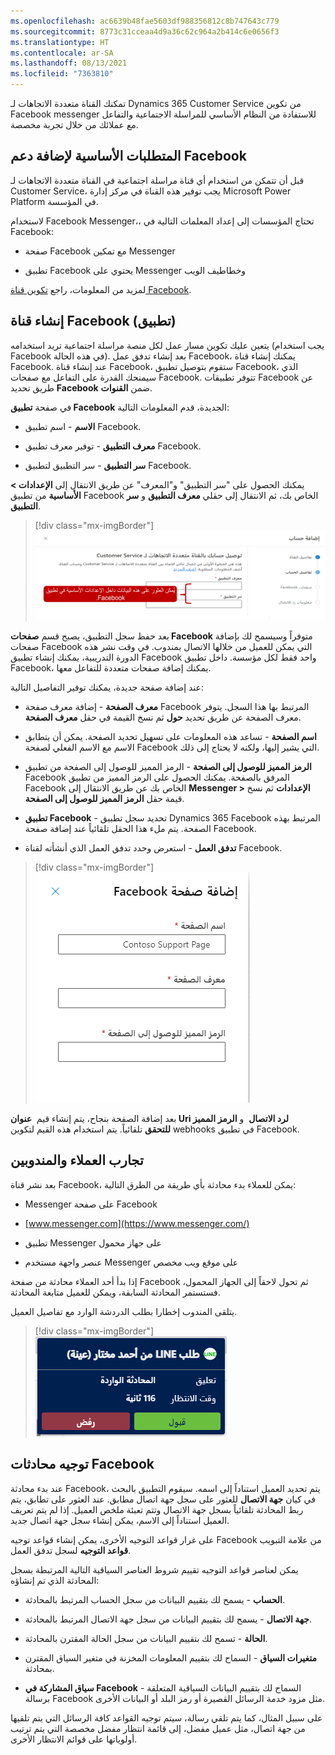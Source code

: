 ```yaml
---
ms.openlocfilehash: ac6639b48fae5603df988356812c8b747643c779
ms.sourcegitcommit: 8773c31cceaa4d9a36c62c964a2b414c6e0656f3
ms.translationtype: HT
ms.contentlocale: ar-SA
ms.lasthandoff: 08/13/2021
ms.locfileid: "7363810"
---
```

تمكنك القناة متعددة الاتجاهات لـ Dynamics 365 Customer Service من تكوين Facebook messenger للاستفادة من النظام الأساسي للمراسلة الاجتماعية والتفاعل مع عملائك من خلال تجربة مخصصة.

## <a name="prerequisites-for-adding-facebook-support"></a>المتطلبات الأساسية لإضافة دعم Facebook

قبل أن تتمكن من استخدام أي قناة مراسلة اجتماعية في القناة متعددة الاتجاهات لـ Customer Service، يجب توفير هذه القناة في مركز إدارة Microsoft Power Platform في المؤسسة. 

لاستخدام Facebook Messenger،، تحتاج المؤسسات إلى إعداد المعلمات التالية في Facebook:

- صفحة Facebook مع تمكين Messenger

- تطبيق Facebook يحتوي على Messenger وخطاطيف الويب

لمزيد من المعلومات، راجع [تكوين قناة Facebook](/dynamics365/omnichannel/administrator/configure-facebook-channel/?azure-portal=true).

## <a name="create-a-facebook-channel-application"></a>إنشاء قناة Facebook (تطبيق)

يتعين عليك تكوين مسار عمل لكل منصة مراسلة اجتماعية تريد استخدامه (يجب استخدام Facebook في هذه الحالة). بعد إنشاء تدفق عمل Facebook، يمكنك إنشاء قناة Facebook. عند إنشاء قناة Facebook، ستقوم بتوصيل تطبيق Facebook، الذي سيمنحك القدرة على التفاعل مع صفحات Facebook. تتوفر تطبيقات Facebook عن طريق تحديد **Facebook** ضمن **القنوات**.

في صفحة **تطبيق Facebook** الجديدة، قدم المعلومات التالية:

- **الاسم** - اسم تطبيق Facebook.

- **معرف التطبيق** - توفير معرف تطبيق Facebook.

- **سر التطبيق** - سر التطبيق لتطبيق Facebook.

يمكنك الحصول على "سر التطبيق" و"المعرف" عن طريق الانتقال إلى **الإعدادات > الأساسية** من تطبيق Facebook الخاص بك، ثم الانتقال إلى حقلي **معرف التطبيق** و **سر التطبيق**.

> [!div class="mx-imgBorder"]
> [![لقطة شاشة لمعرّف التطبيق وسر التطبيق.](../media/02-06.png)](../media/02-06.png#lightbox)

بعد حفظ سجل التطبيق، يصبح قسم **صفحات Facebook** متوفراً وسيسمح لك بإضافة صفحات Facebook التي يمكن للعميل من خلالها الاتصال بمندوب. في وقت نشر هذه الدورة التدريبية، يمكنك إنشاء تطبيق Facebook واحد فقط لكل مؤسسة. داخل تطبيق Facebook، يمكنك إضافة صفحات متعددة للتفاعل معها.

عند إضافة صفحة جديدة، يمكنك توفير التفاصيل التالية:

- **معرف الصفحة** - إضافة معرف صفحة Facebook المرتبط بها هذا السجل. يتوفر معرف الصفحة عن طريق تحديد **حول** ثم نسخ القيمة في حقل **معرف الصفحة**.

- **اسم الصفحة** - تساعد هذه المعلومات على تسهيل تحديد الصفحة. يمكن أن يتطابق الاسم مع الاسم الفعلي لصفحة Facebook التي يشير إليها، ولكنه لا يحتاج إلى ذلك.

- **الرمز المميز للوصول إلى الصفحة** - الرمز المميز للوصول إلى الصفحة من تطبيق Facebook المرفق بالصفحة. يمكنك الحصول على الرمز المميز من تطبيق Facebook الخاص بك عن طريق الانتقال إلى **Messenger > الإعدادات** ثم نسخ قيمة حقل **الرمز المميز للوصول إلى الصفحة**.

- **تطبيق Facebook** - تحديد سجل تطبيق Dynamics 365 Facebook المرتبط بهذه الصفحة. يتم ملء هذا الحقل تلقائياً عند إضافة صفحة Facebook.

- **تدفق العمل** - استعرض وحدد تدفق العمل الذي أنشأته لقناة Facebook.

> [!div class="mx-imgBorder"]
> [![لقطة شاشة للتفاصيل العامة لصفحة Facebook الجديدة.](../media/02-07.png)](../media/02-07.png#lightbox)

بعد إضافة الصفحة بنجاح، يتم إنشاء قيم  **عنوان Uri لرد الاتصال**  و **الرمز المميز للتحقق** تلقائياً. يتم استخدام هذه القيم لتكوين webhooks في تطبيق Facebook.

## <a name="customer-and-agent-experiences"></a>تجارب العملاء والمندوبين

بعد نشر قناة Facebook، يمكن للعملاء بدء محادثة بأي طريقة من الطرق التالية:

- Messenger على صفحة Facebook

- [www.messenger.com](https://www.messenger.com/)

- تطبيق Messenger على جهاز محمول

- عنصر واجهة مستخدم Messenger على موقع ويب مخصص

إذا بدأ أحد العملاء محادثة من صفحة Facebook ثم تحول لاحقاً إلى الجهاز المحمول، فستستمر المحادثة السابقة، ويمكن للعميل متابعة المحادثة.

يتلقى المندوب إخطارا بطلب الدردشة الوارد مع تفاصيل العميل.

> [!div class="mx-imgBorder"]
> [![لقطة شاشة لإخطار دردشة Facebook.](../media/3-4.png)](../media/3-4.png#lightbox)

## <a name="route-facebook-conversations"></a>توجيه محادثات Facebook

عند بدء محادثة Facebook، يتم تحديد العميل استناداً إلى اسمه. سيقوم التطبيق بالبحث في كيان **جهة الاتصال** للعثور على سجل جهة اتصال مطابق. عند العثور على تطابق، يتم ربط المحادثة تلقائياً بسجل جهة الاتصال وتتم تعبئة ملخص العميل. إذا لم يتم تعريف العميل استناداً إلى الاسم، يمكن إنشاء سجل جهة اتصال جديد.

على غرار قواعد التوجيه الأخرى، يمكن إنشاء قواعد توجيه Facebook من علامة التبويب **قواعد التوجيه** لسجل تدفق العمل.

يمكن لعناصر قواعد التوجيه تقييم شروط العناصر السياقية التالية المرتبطة بسجل المحادثة الذي تم إنشاؤه:

- **الحساب** - يسمح لك بتقييم البيانات من سجل الحساب المرتبط بالمحادثة.

- **جهة الاتصال** - يسمح لك بتقييم البيانات من سجل جهة الاتصال المرتبط بالمحادثة.

- **الحالة** - تسمح لك بتقييم البيانات من سجل الحالة المقترن بالمحادثة.

- **متغيرات السياق** - السماح لك بتقييم المعلومات المخزنة في متغير السياق المقترن بمحادثة.

- **سياق المشاركة في Facebook** - السماح لك بتقييم البيانات السياقية المتعلقة برسالة Facebook مثل مزود خدمة الرسائل القصيرة أو رمز البلد أو البيانات الأخرى.

على سبيل المثال، كما يتم تلقي رسالة، سيتم توجيه القواعد كافة الرسائل التي يتم تلقيها من جهة اتصال، مثل عميل مفضل، إلى قائمة انتظار مفضل مخصصة التي يتم ترتيب أولوياتها على قوائم الانتظار الأخرى.
